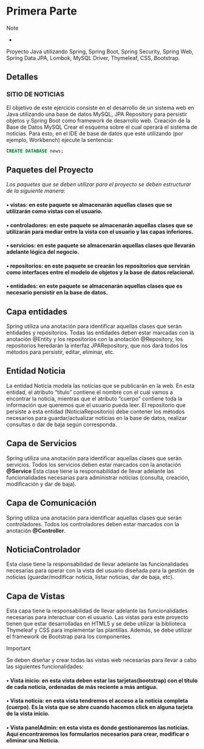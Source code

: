 # Primera Parte

> [!NOTE]
> * 
> Proyecto Java utilizando Spring, Spring Boot, Spring Security, Spring Web, Spring Data JPA, Lombok,  MySQL Driver, Thymeleaf,  CSS, Bootstrap.

## Detalles

### SITIO DE NOTICIAS
El objetivo de este ejercicio consiste en el desarrollo de un sistema web en Java utilizando
una base de datos MySQL, JPA Repository para persistir objetos y Spring Boot como
framework de desarrollo web.
Creación de la Base de Datos MySQL
Crear el esquema sobre el cual operará el sistema de noticias. Para esto, en el IDE de
base de datos que esté utilizando (por ejemplo, Workbench) ejecute la sentencia:

```sql
CREATE DATABASE news;
```

## Paquetes del Proyecto
_Los paquetes que se deben utilizar para el proyecto se deben estructurar de la siguiente manera:_
#### • vistas: en este paquete se almacenarán aquellas clases que se utilizarán como vistas con el usuario.
#### • controladores: en este paquete se almacenarán aquellas clases que se utilizarán para mediar entre la vista con el usuario y las capas inferiores.
#### • servicios: en este paquete se almacenarán aquellas clases que llevarán adelante lógica del negocio.
#### • repositorios: en este paquete se crearán los repositorios que servirán como interfaces entre el modelo de objetos y la base de datos relacional.
#### • entidades: en este paquete se almacenarán aquellas clases que es necesario persistir en la base de datos.

## Capa entidades
Spring utiliza una anotación para identificar aquellas clases que serán entidades y repositorios.
Todas las entidades deben estar marcadas con la anotación @Entity y los repositorios con la
anotación @Repository, los repositorios heredarán la interfaz JPARepository, que nos dará todos
los métodos para persistir, editar, eliminar, etc.

## Entidad Noticia
La entidad Noticia modela las noticias que se publicarán en la web. En esta entidad, el atributo “título” contiene el nombre con el cuál vamos a encontrar la noticia, mientras que el atributo “cuerpo” contiene toda la información que queremos que el usuario pueda leer.
El repositorio que persiste a esta entidad (NoticiaRepositorio) debe contener los métodos necesarios para guardar/actualizar noticias en la base de datos, realizar consultas o dar de baja según corresponda.

## Capa de Servicios
Spring utiliza una anotación para identificar aquellas clases que serán servicios. Todos los servicios deben estar marcados con la anotación **@Service** Esta clase tiene la responsabilidad de llevar adelante las funcionalidades necesarias para administrar noticias (consulta, creación, modificación y dar de baja).

## Capa de Comunicación
Spring utiliza una anotación para identificar aquellas clases que serán controladores. Todos los controladores deben estar marcados con la anotación **@Controller**.

## NoticiaControlador
Esta clase tiene la responsabilidad de llevar adelante las funcionalidades necesarias para operar con la vista del usuario diseñada para la gestión de noticias (guardar/modificar noticia, listar noticias, dar de baja, etc).

## Capa de Vistas
Esta capa tiene la responsabilidad de llevar adelante las funcionalidades necesarias para interactuar con el usuario. Las vistas para este proyecto tienen que estar desarrolladas en HTML5 y se debe utilizar la biblioteca Thymeleaf y CSS para implementar las plantillas. Además, se debe utilizar el framework de Bootstrap para los componentes.

> [!IMPORTANT]
> Se deben diseñar y crear todas las vistas web necesarias para llevar a cabo las siguientes funcionalidades:
> #### • Vista inicio: en esta vista deben estar las tarjetas(bootstrap) con el título de cada noticia, ordenadas de más reciente a más antigua.
>
> #### • Vista noticia: en esta vista tendremos el acceso a la noticia completa (cuerpo). Es la vista que se abre cuando hacemos click en alguna tarjeta de la vista inicio.
>
> #### • Vista panelAdmin: en esta vista es donde gestionaremos las noticias. Aquí encontraremos los formularios necesarios para crear, modificar o eliminar una Noticia.


